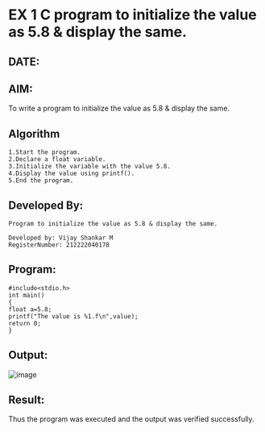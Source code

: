 # EX 1 C program to initialize the value as 5.8 & display the same.
## DATE:
## AIM:
To write a program to initialize the value as 5.8 & display the same.

## Algorithm
```
1.Start the program.
2.Declare a float variable.
3.Initialize the variable with the value 5.8.
4.Display the value using printf().
5.End the program.
```
## Developed By:
```
Program to initialize the value as 5.8 & display the same.

Developed by: Vijay Shankar M
RegisterNumber: 212222040178
```


## Program:
```
#include<stdio.h>
int main()
{
float a=5.8;
printf("The value is %1.f\n",value);
return 0;
}
```

## Output:
![image](https://github.com/user-attachments/assets/ac8ef812-c502-45e3-9d8f-026e4c8d7548)



## Result:
Thus the program was executed and the output was verified successfully.
